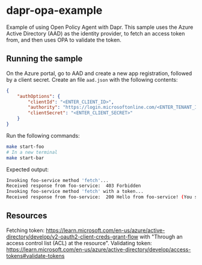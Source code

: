 # dapr-opa-example
Example of using Open Policy Agent with Dapr. This sample uses the Azure Active Directory (AAD) as the identity provider, to fetch an access token from, and then uses OPA to validate the token.

## Running the sample

On the Azure portal, go to AAD and create a new app registration, followed by a client secret. Create an file `aad.json` with the following contents:
```json
{
    "authOptions": {
        "clientId": "<ENTER_CLIENT_ID>",
        "authority": "https://login.microsoftonline.com/<ENTER_TENANT_ID>",
        "clientSecret": "<ENTER_CLIENT_SECRET>"
    }
}
```

Run the following commands:
```bash
make start-foo
# In a new terminal
make start-bar
```

Expected output:
```bash
Invoking foo-service method 'fetch'...
Received response from foo-service:  403 Forbidden
Invoking foo-service method 'fetch' with a token...
Received response from foo-service:  200 Hello from foo-service! (You should only see this if you are an admin.)
```

## Resources

Fetching token: https://learn.microsoft.com/en-us/azure/active-directory/develop/v2-oauth2-client-creds-grant-flow with "Through an access control list (ACL) at the resource".
Validating token: https://learn.microsoft.com/en-us/azure/active-directory/develop/access-tokens#validate-tokens